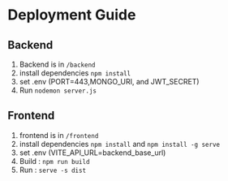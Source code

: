 # Deployment Guide
## Backend
1. Backend is in `/backend`
2. install dependencies `npm install`
3. set .env (PORT=443,MONGO_URI, and JWT_SECRET)
4. Run `nodemon server.js`

## Frontend
1. frontend is in `/frontend`
2. install dependencies `npm install` and `npm install -g serve`
3. set .env (VITE_API_URL=backend_base_url)
4. Build : `npm run build`
5. Run : `serve -s dist`

